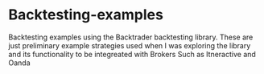 # Backtesting-examples
Backtesting examples using the Backtrader backtesting library. These are just preliminary example strategies used when I was exploring the library and its functionality to be integreated with Brokers Such as Itneractive and Oanda
